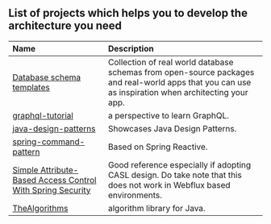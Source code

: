 ## List of projects which helps you to develop the architecture you need

| Name | Description |
| :--- | :--- |
| [Database schema templates](https://drawsql.app/templates) | Collection of real world database schemas from open-source packages and real-world apps that you can use as inspiration when architecting your app. |
| [graphql-tutorial](https://www.howtographql.com/) | a perspective to learn GraphQL. |
| [java-design-patterns](https://github.com/iluwatar/java-design-patterns) | Showcases Java Design Patterns. |
| [spring-command-pattern](https://github.com/khannedy/spring-command-pattern) | Based on Spring Reactive. |
| [Simple Attribute-Based Access Control With Spring Security](https://dzone.com/articles/simple-attribute-based-access-control-with-spring) | Good reference especially if adopting CASL design. Do take note that this does not work in Webflux based environments. |
| [TheAlgorithms](https://github.com/TheAlgorithms/Java) | algorithm library for Java. |

